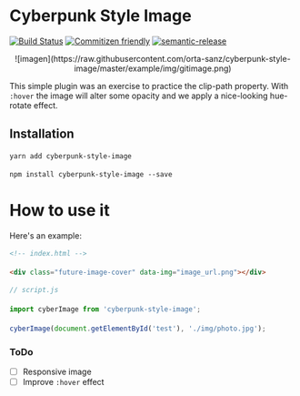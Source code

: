 # Cyberpunk Style Image

[![Build Status](https://travis-ci.org/orta-sanz/cyberpunk-style-image.svg?branch=master)](https://travis-ci.org/orta-sanz/cyberpunk-style-image)
[![Commitizen friendly](https://img.shields.io/badge/commitizen-friendly-brightgreen.svg)](http://commitizen.github.io/cz-cli/)
[![semantic-release](https://img.shields.io/badge/%20%20%F0%9F%93%A6%F0%9F%9A%80-semantic--release-e10079.svg)](https://github.com/semantic-release/semantic-release)

<center>
    ![imagen](https://raw.githubusercontent.com/orta-sanz/cyberpunk-style-image/master/example/img/gitimage.png)
</center>

This simple plugin was an exercise to practice the clip-path property. With `:hover` the image will alter some opacity and we apply a nice-looking hue-rotate effect.

## Installation

```
yarn add cyberpunk-style-image

npm install cyberpunk-style-image --save
```

# How to use it

Here's an example:

```html
<!-- index.html -->

<div class="future-image-cover" data-img="image_url.png"></div>
```

```javascript
// script.js

import cyberImage from 'cyberpunk-style-image';

cyberImage(document.getElementById('test'), './img/photo.jpg');
```

### ToDo
- [ ] Responsive image
- [ ] Improve `:hover` effect
